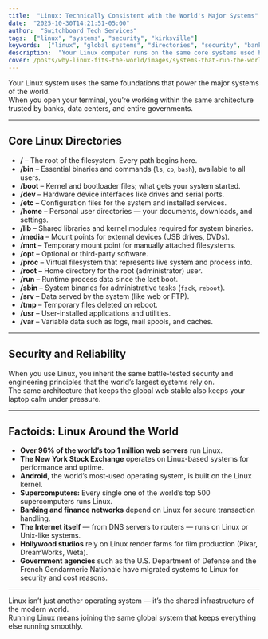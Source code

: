 ```yaml
---
title:  "Linux: Technically Consistent with the World's Major Systems"
date:  "2025-10-30T14:21:51-05:00"
author:  "Switchboard Tech Services"
tags:  ["linux", "systems", "security", "kirksville"]
keywords:  ["linux", "global systems", "directories", "security", "banks", "servers"]
description:  "Your Linux computer runs on the same core systems used by the internet, banks, and major institutions around the world."
cover: /posts/why-linux-fits-the-world/images/systems-that-run-the-world.webp
---
```


Your Linux system uses the same foundations that power the major systems of the world.  
When you open your terminal, you’re working within the same architecture trusted by banks, data centers, and entire governments.

---

## Core Linux Directories

- **/** – The root of the filesystem. Every path begins here.  
- **/bin** – Essential binaries and commands (`ls`, `cp`, `bash`), available to all users.  
- **/boot** – Kernel and bootloader files; what gets your system started.  
- **/dev** – Hardware device interfaces like drives and serial ports.  
- **/etc** – Configuration files for the system and installed services.  
- **/home** – Personal user directories — your documents, downloads, and settings.  
- **/lib** – Shared libraries and kernel modules required for system binaries.  
- **/media** – Mount points for external devices (USB drives, DVDs).  
- **/mnt** – Temporary mount point for manually attached filesystems.  
- **/opt** – Optional or third-party software.  
- **/proc** – Virtual filesystem that represents live system and process info.  
- **/root** – Home directory for the root (administrator) user.  
- **/run** – Runtime process data since the last boot.  
- **/sbin** – System binaries for administrative tasks (`fsck`, `reboot`).  
- **/srv** – Data served by the system (like web or FTP).  
- **/tmp** – Temporary files deleted on reboot.  
- **/usr** – User-installed applications and utilities.  
- **/var** – Variable data such as logs, mail spools, and caches.

---

## Security and Reliability

When you use Linux, you inherit the same battle-tested security and engineering principles that the world’s largest systems rely on.  
The same architecture that keeps the global web stable also keeps your laptop calm under pressure.

---

## Factoids: Linux Around the World

- **Over 96% of the world’s top 1 million web servers** run Linux.  
- **The New York Stock Exchange** operates on Linux-based systems for performance and uptime.  
- **Android**, the world’s most-used operating system, is built on the Linux kernel.  
- **Supercomputers:** Every single one of the world’s top 500 supercomputers runs Linux.  
- **Banking and finance networks** depend on Linux for secure transaction handling.  
- **The Internet itself** — from DNS servers to routers — runs on Linux or Unix-like systems.  
- **Hollywood studios** rely on Linux render farms for film production (Pixar, DreamWorks, Weta).  
- **Government agencies** such as the U.S. Department of Defense and the French Gendarmerie Nationale have migrated systems to Linux for security and cost reasons.

---

Linux isn’t just another operating system — it’s the shared infrastructure of the modern world.  
Running Linux means joining the same global system that keeps everything else running smoothly.
